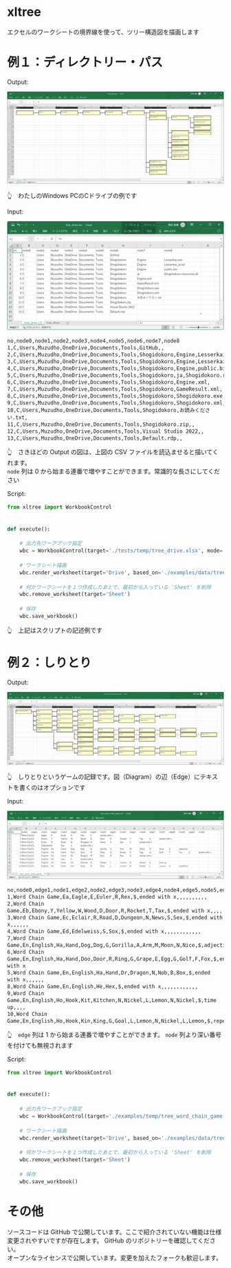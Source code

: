 # xltree

エクセルのワークシートの境界線を使って、ツリー構造図を描画します

# 例１：ディレクトリー・パス

Output:  

![View](https://github.com/muzudho/pyxltree/raw/main/docs/img/202410__pg__18--1815-XltreeDrive.png)  

👆　わたしのWindows PCのCドライブの例です  

Input:  

![Data](https://github.com/muzudho/pyxltree/raw/main/docs/img/202410__pg__18--1832-XltreeDriveData.png)  

```csv
no,node0,node1,node2,node3,node4,node5,node6,node7,node8
1,C,Users,Muzudho,OneDrive,Documents,Tools,GitHub,,
2,C,Users,Muzudho,OneDrive,Documents,Tools,Shogidokoro,Engine,Lesserkai.exe
3,C,Users,Muzudho,OneDrive,Documents,Tools,Shogidokoro,Engine,Lesserkai_ja.txt
4,C,Users,Muzudho,OneDrive,Documents,Tools,Shogidokoro,Engine,public.bin
5,C,Users,Muzudho,OneDrive,Documents,Tools,Shogidokoro,ja,Shogidokoro.resources.dll
6,C,Users,Muzudho,OneDrive,Documents,Tools,Shogidokoro,Engine.xml,
7,C,Users,Muzudho,OneDrive,Documents,Tools,Shogidokoro,GameResult.xml,
8,C,Users,Muzudho,OneDrive,Documents,Tools,Shogidokoro,Shogidokoro.exe,
9,C,Users,Muzudho,OneDrive,Documents,Tools,Shogidokoro,Shogidokoro.xml,
10,C,Users,Muzudho,OneDrive,Documents,Tools,Shogidokoro,お読みください.txt,
11,C,Users,Muzudho,OneDrive,Documents,Tools,Shogidokoro.zip,,
12,C,Users,Muzudho,OneDrive,Documents,Tools,Visual Studio 2022,,
13,C,Users,Muzudho,OneDrive,Documents,Tools,Default.rdp,,
```

👆　さきほどの Output の図は、上図の CSV ファイルを読込ませると描いてくれます。  
`node` 列は 0 から始まる連番で増やすことができます。常識的な長さにしてください  

Script:  

```py
from xltree import WorkbookControl


def execute():

    # 出力先ワークブック指定
    wbc = WorkbookControl(target='./tests/temp/tree_drive.xlsx', mode='w')

    # ワークシート描画
    wbc.render_worksheet(target='Drive', based_on='./examples/data/tree_drive.csv')

    # 何かワークシートを１つ作成したあとで、最初から入っている 'Sheet' を削除
    wbc.remove_worksheet(target='Sheet')

    # 保存
    wbc.save_workbook()
```

👆　上記はスクリプトの記述例です  

# 例２：しりとり

Output:  

![View](https://github.com/muzudho/pyxltree/raw/main/docs/img/202410__pg__19--0020-XltreeWordChainGameView.png)  

👆　しりとりというゲームの記録です。図（Diagram）の辺（Edge）にテキストを書くのはオプションです  

Input:  

![Data](https://github.com/muzudho/pyxltree/raw/main/docs/img/202410__pg__19--0021-XltreeWordChainGameData.png)  

```csv
no,node0,edge1,node1,edge2,node2,edge3,node3,edge4,node4,edge5,node5,edge6,node6,edge7,node7,edge8,node8,edge9,node9
1,Word Chain Game,Ea,Eagle,E,Euler,R,Rex,$,ended with x,,,,,,,,,,
2,Word Chain Game,Eb,Ebony,Y,Yellow,W,Wood,D,Door,R,Rocket,T,Tax,$,ended with x,,,,
3,Word Chain Game,Ec,Eclair,R,Road,D,Dungeon,N,News,S,Sex,$,ended with x,,,,,,
4,Word Chain Game,Ed,Edelweiss,S,Sox,$,ended with x,,,,,,,,,,,,
7,Word Chain Game,En,English,Ha,Hand,Dog,Dog,G,Gorilla,A,Arm,M,Moon,N,Nice,$,adjective,,
6,Word Chain Game,En,English,Ha,Hand,Doo,Door,R,Ring,G,Grape,E,Egg,G,Golf,F,Fox,$,ended with x
5,Word Chain Game,En,English,Ha,Hand,Dr,Dragon,N,Nob,B,Box,$,ended with x,,,,,,
8,Word Chain Game,En,English,He,Hex,$,ended with x,,,,,,,,,,,,
9,Word Chain Game,En,English,Ho,Hook,Kit,Kitchen,N,Nickel,L,Lemon,N,Nickel,$,time up,,,,
10,Word Chain Game,En,English,Ho,Hook,Kin,King,G,Goal,L,Lemon,N,Nickel,L,Lemon,$,repetition,,
```

👆　`edge` 列は 1 から始まる連番で増やすことができます。 `node` 列より深い番号を付けても無視されます  

Script:  

```py
from xltree import WorkbookControl


def execute():

    # 出力先ワークブック指定
    wbc = WorkbookControl(target='./examples/temp/tree_word_chain_game.xlsx', mode='w')

    # ワークシート描画
    wbc.render_worksheet(target='Drive', based_on='./examples/data/tree_word_chain_game.csv')

    # 何かワークシートを１つ作成したあとで、最初から入っている 'Sheet' を削除
    wbc.remove_worksheet(target='Sheet')

    # 保存
    wbc.save_workbook()
```

# その他

ソースコードは GitHub で公開しています。ここで紹介されていない機能は仕様変更されやすいですが存在します。 GitHub のリポジトリーを確認してください。  
オープンなライセンスで公開しています。変更を加えたフォークも歓迎します。  
